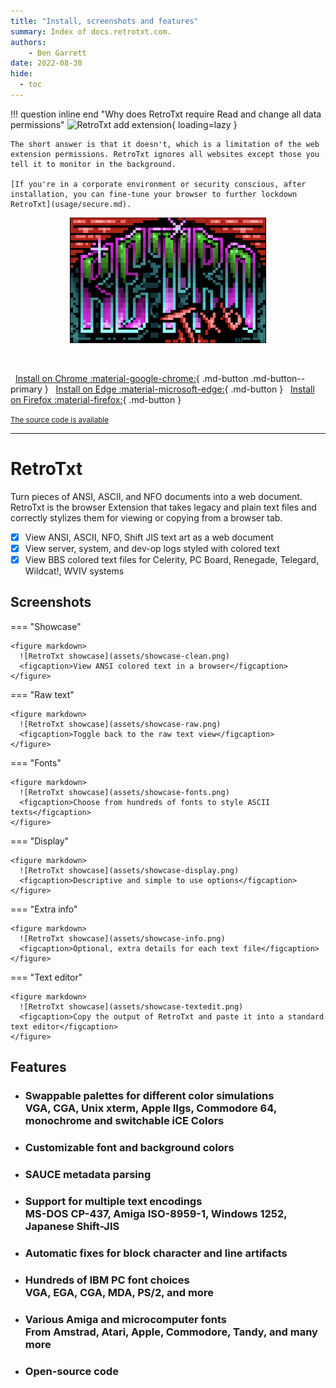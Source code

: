 ```yaml
---
title: "Install, screenshots and features"
summary: Index of docs.retrotxt.com.
authors:
    - Ben Garrett
date: 2022-08-30
hide:
  - toc
---
```


!!! question inline end "Why does RetroTxt require Read and change all data permissions"
    ![RetroTxt add extension](../assets/add-retrotxt.png){ loading=lazy }

    The short answer is that it doesn't, which is a limitation of the web extension permissions. RetroTxt ignores all websites except those you tell it to monitor in the background.

    [If you're in a corporate environment or security conscious, after installation, you can fine-tune your browser to further lockdown RetroTxt](usage/secure.md).

<p align="center">
  <img width="314" height="201" src="assets/retrotxt-readme.png">
</p>
<br>

 &nbsp; [Install on Chrome :material-google-chrome:](https://chrome.google.com/webstore/detail/retrotxt/gkjkgilckngllkopkogcaiojfajanahn){ .md-button .md-button--primary } &nbsp; [Install on Edge :material-microsoft-edge:](https://microsoftedge.microsoft.com/addons/detail/hmgfnpgcofcpkgkadekmjdicaaeopkog){ .md-button } &nbsp; [Install on Firefox :material-firefox:](https://addons.mozilla.org/en-US/firefox/addon/retrotxt){ .md-button }

<small>[The source code is available](https://github.com/bengarrett/RetroTxt)</small>

---

# RetroTxt

Turn pieces of ANSI, ASCII, and NFO documents into a web document. RetroTxt is the browser Extension that takes legacy and plain text files and correctly stylizes them for viewing or copying from a browser tab.

- [x] View ANSI, ASCII, NFO, Shift JIS text art as a web document
- [x] View server, system, and dev-op logs styled with colored text
- [x] View BBS colored text files for Celerity, PC Board, Renegade, Telegard, Wildcat!, WVIV systems

## Screenshots

=== "Showcase"

    <figure markdown>
      ![RetroTxt showcase](assets/showcase-clean.png)
      <figcaption>View ANSI colored text in a browser</figcaption>
    </figure>

=== "Raw text"

    <figure markdown>
      ![RetroTxt showcase](assets/showcase-raw.png)
      <figcaption>Toggle back to the raw text view</figcaption>
    </figure>

=== "Fonts"

    <figure markdown>
      ![RetroTxt showcase](assets/showcase-fonts.png)
      <figcaption>Choose from hundreds of fonts to style ASCII texts</figcaption>
    </figure>

=== "Display"

    <figure markdown>
      ![RetroTxt showcase](assets/showcase-display.png)
      <figcaption>Descriptive and simple to use options</figcaption>
    </figure>

=== "Extra info"

    <figure markdown>
      ![RetroTxt showcase](assets/showcase-info.png)
      <figcaption>Optional, extra details for each text file</figcaption>
    </figure>

=== "Text editor"

    <figure markdown>
      ![RetroTxt showcase](assets/showcase-textedit.png)
      <figcaption>Copy the output of RetroTxt and paste it into a standard text editor</figcaption>
    </figure>

## Features

* ### Swappable palettes for different color simulations<br>VGA, CGA, Unix xterm, Apple IIgs, Commodore 64, monochrome and switchable iCE Colors
* ### Customizable font and background colors
* ### SAUCE metadata parsing
* ### Support for multiple text encodings<br>MS-DOS CP-437, Amiga ISO-8959-1, Windows 1252, Japanese Shift-JIS
* ### Automatic fixes for block character and line artifacts
* ### Hundreds of IBM PC font choices<br>VGA, EGA, CGA, MDA, PS/2, and more
* ### Various Amiga and microcomputer fonts<br>From Amstrad, Atari, Apple, Commodore, Tandy, and many more
* ### Open-source code
